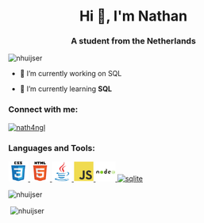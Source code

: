 <h1 align="center">Hi 👋, I'm Nathan</h1>
<h3 align="center">A student from the Netherlands</h3>

<p align="left"> <img src="https://komarev.com/ghpvc/?username=nhuijser&label=Profile%20views&color=b40e0e&style=flat-square" alt="nhuijser" /> </p>

- 🔭 I’m currently working on SQL

- 🌱 I’m currently learning **SQL**

<h3 align="left">Connect with me:</h3>
<p align="left">
<a href="https://instagram.com/nath4ngl" target="blank"><img align="center" src="https://raw.githubusercontent.com/rahuldkjain/github-profile-readme-generator/master/src/images/icons/Social/instagram.svg" alt="nath4ngl" height="30" width="40" /></a>
</p>

<h3 align="left">Languages and Tools:</h3>
<p align="left"> <a href="https://www.w3schools.com/css/" target="_blank" rel="noreferrer"> <img src="https://raw.githubusercontent.com/devicons/devicon/master/icons/css3/css3-original-wordmark.svg" alt="css3" width="40" height="40"/> </a> <a href="https://www.w3.org/html/" target="_blank" rel="noreferrer"> <img src="https://raw.githubusercontent.com/devicons/devicon/master/icons/html5/html5-original-wordmark.svg" alt="html5" width="40" height="40"/> </a> <a href="https://www.java.com" target="_blank" rel="noreferrer"> <img src="https://raw.githubusercontent.com/devicons/devicon/master/icons/java/java-original.svg" alt="java" width="40" height="40"/> </a> <a href="https://developer.mozilla.org/en-US/docs/Web/JavaScript" target="_blank" rel="noreferrer"> <img src="https://raw.githubusercontent.com/devicons/devicon/master/icons/javascript/javascript-original.svg" alt="javascript" width="40" height="40"/> </a> <a href="https://nodejs.org" target="_blank" rel="noreferrer"> <img src="https://raw.githubusercontent.com/devicons/devicon/master/icons/nodejs/nodejs-original-wordmark.svg" alt="nodejs" width="40" height="40"/> </a> <a href="https://www.sqlite.org/" target="_blank" rel="noreferrer"> <img src="https://www.vectorlogo.zone/logos/sqlite/sqlite-icon.svg" alt="sqlite" width="40" height="40"/> </a> </p>

<p><img align="center" src="https://github-readme-stats.vercel.app/api/top-langs/?username=nhuijser&show_icons=true&theme=cobalt&count_private=true)" alt="nhuijser" /></p>

<p>&nbsp;<img align="center" src="https://github-readme-stats.vercel.app/api?username=nhuijser&show_icons=true&theme=cobalt&count_private=true&include_all_commits=true)" alt="nhuijser" /></p>
